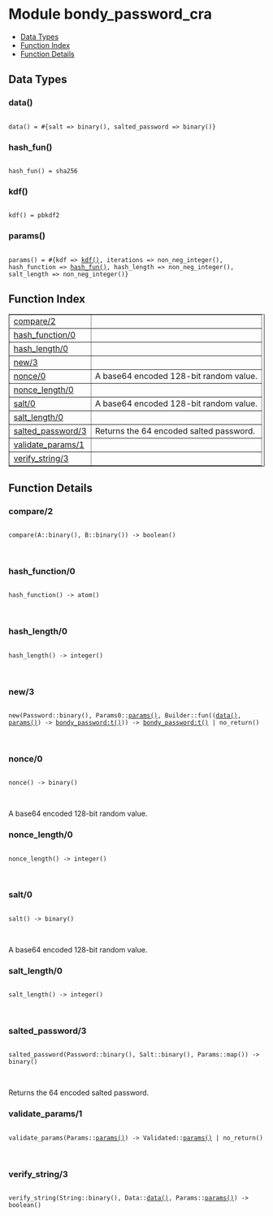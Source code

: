 

# Module bondy_password_cra #
* [Data Types](#types)
* [Function Index](#index)
* [Function Details](#functions)

<a name="types"></a>

## Data Types ##




### <a name="type-data">data()</a> ###


<pre><code>
data() = #{salt =&gt; binary(), salted_password =&gt; binary()}
</code></pre>




### <a name="type-hash_fun">hash_fun()</a> ###


<pre><code>
hash_fun() = sha256
</code></pre>




### <a name="type-kdf">kdf()</a> ###


<pre><code>
kdf() = pbkdf2
</code></pre>




### <a name="type-params">params()</a> ###


<pre><code>
params() = #{kdf =&gt; <a href="#type-kdf">kdf()</a>, iterations =&gt; non_neg_integer(), hash_function =&gt; <a href="#type-hash_fun">hash_fun()</a>, hash_length =&gt; non_neg_integer(), salt_length =&gt; non_neg_integer()}
</code></pre>

<a name="index"></a>

## Function Index ##


<table width="100%" border="1" cellspacing="0" cellpadding="2" summary="function index"><tr><td valign="top"><a href="#compare-2">compare/2</a></td><td></td></tr><tr><td valign="top"><a href="#hash_function-0">hash_function/0</a></td><td></td></tr><tr><td valign="top"><a href="#hash_length-0">hash_length/0</a></td><td></td></tr><tr><td valign="top"><a href="#new-3">new/3</a></td><td></td></tr><tr><td valign="top"><a href="#nonce-0">nonce/0</a></td><td>A base64 encoded 128-bit random value.</td></tr><tr><td valign="top"><a href="#nonce_length-0">nonce_length/0</a></td><td></td></tr><tr><td valign="top"><a href="#salt-0">salt/0</a></td><td>A base64 encoded 128-bit random value.</td></tr><tr><td valign="top"><a href="#salt_length-0">salt_length/0</a></td><td></td></tr><tr><td valign="top"><a href="#salted_password-3">salted_password/3</a></td><td>Returns the 64 encoded salted password.</td></tr><tr><td valign="top"><a href="#validate_params-1">validate_params/1</a></td><td></td></tr><tr><td valign="top"><a href="#verify_string-3">verify_string/3</a></td><td></td></tr></table>


<a name="functions"></a>

## Function Details ##

<a name="compare-2"></a>

### compare/2 ###

<pre><code>
compare(A::binary(), B::binary()) -&gt; boolean()
</code></pre>
<br />

<a name="hash_function-0"></a>

### hash_function/0 ###

<pre><code>
hash_function() -&gt; atom()
</code></pre>
<br />

<a name="hash_length-0"></a>

### hash_length/0 ###

<pre><code>
hash_length() -&gt; integer()
</code></pre>
<br />

<a name="new-3"></a>

### new/3 ###

<pre><code>
new(Password::binary(), Params0::<a href="#type-params">params()</a>, Builder::fun((<a href="#type-data">data()</a>, <a href="#type-params">params()</a>) -&gt; <a href="bondy_password.md#type-t">bondy_password:t()</a>)) -&gt; <a href="bondy_password.md#type-t">bondy_password:t()</a> | no_return()
</code></pre>
<br />

<a name="nonce-0"></a>

### nonce/0 ###

<pre><code>
nonce() -&gt; binary()
</code></pre>
<br />

A base64 encoded 128-bit random value.

<a name="nonce_length-0"></a>

### nonce_length/0 ###

<pre><code>
nonce_length() -&gt; integer()
</code></pre>
<br />

<a name="salt-0"></a>

### salt/0 ###

<pre><code>
salt() -&gt; binary()
</code></pre>
<br />

A base64 encoded 128-bit random value.

<a name="salt_length-0"></a>

### salt_length/0 ###

<pre><code>
salt_length() -&gt; integer()
</code></pre>
<br />

<a name="salted_password-3"></a>

### salted_password/3 ###

<pre><code>
salted_password(Password::binary(), Salt::binary(), Params::map()) -&gt; binary()
</code></pre>
<br />

Returns the 64 encoded salted password.

<a name="validate_params-1"></a>

### validate_params/1 ###

<pre><code>
validate_params(Params::<a href="#type-params">params()</a>) -&gt; Validated::<a href="#type-params">params()</a> | no_return()
</code></pre>
<br />

<a name="verify_string-3"></a>

### verify_string/3 ###

<pre><code>
verify_string(String::binary(), Data::<a href="#type-data">data()</a>, Params::<a href="#type-params">params()</a>) -&gt; boolean()
</code></pre>
<br />


